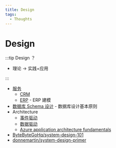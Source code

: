 ```yaml
---
title: Design
tags:
  - Thoughts
---
```


# Design

:::tip Design ？

- 理论 -> 实践+应用

:::

- [服务](./design-service.md)
  - [CRM](./design-crm.md)
  - [ERP](./design-erp.md) - ERP 建模
- [数据库 Schema 设计](./design-schema.md) - 数据库设计基本原则
- Architecture
  - [事件驱动](./design-event-driven.md)
  - [数据驱动](./design-data-driven.md)
  - [Azure application architecture fundamentals](https://learn.microsoft.com/en-us/azure/architecture/guide/)
- [ByteByteGoHq/system-design-101](https://github.com/ByteByteGoHq/system-design-101)
- [donnemartin/system-design-primer](https://github.com/donnemartin/system-design-primer)
